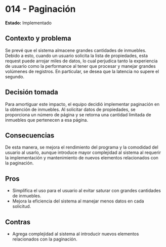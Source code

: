 # 014 - Paginación

**Estado:** Implementado

## Contexto y problema
Se prevé que el sistema almacene grandes cantidades de inmuebles. Debido a esto, cuando un usuario solicita la lista de propiedades, esta request puede arrojar miles de datos, lo cual perjudica tanto la experiencia de usuario como la performance al tener que procesar y manejar grandes volúmenes de registros. En particular, se desea que la latencia no supere el segundo.

## Decisión tomada
Para amortiguar este impacto, el equipo decidió implementar paginación en la obtención de inmuebles. Al solicitar datos de propiedades, se proporciona un número de página y se retorna una cantidad limitada de inmuebles que pertenecen a esa página.

## Consecuencias
De esta manera, se mejora el rendimiento del programa y la comodidad del usuario al usarlo, aunque introduce mayor complejidad al sistema al requerir la implementación y mantenimiento de nuevos elementos relacionados con la paginación.

## Pros
- Simplifica el uso para el usuario al evitar saturar con grandes cantidades de inmuebles.
- Mejora la eficiencia del sistema al manejar menos datos en cada solicitud.

## Contras
- Agrega complejidad al sistema al introducir nuevos elementos relacionados con la paginación.

